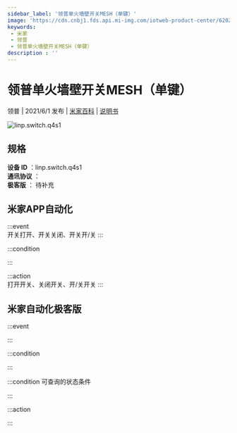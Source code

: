 ```yaml
---
sidebar_label: '领普单火墙壁开关MESH（单键）'
image: 'https://cdn.cnbj1.fds.api.mi-img.com/iotweb-product-center/62025974b4a80da4e8e8c30c745e003a_拟物图标常态（单键）.png?GalaxyAccessKeyId=AKVGLQWBOVIRQ3XLEW&Expires=9223372036854775807&Signature=Lh6zBcw10y08GhpWMmP55CgPZfE='
keywords: 
 - 米家
 - 领普
 - 领普单火墙壁开关MESH（单键）
description : ''
---
```

# 领普单火墙壁开关MESH（单键）

领普 | 2021/6/1 发布 | [米家百科](https://home.mi.com/webapp/content/baike/product/index.html?model=linp.switch.q4s1) | [说明书](https://home.mi.com/views/introduction.html?model=linp.switch.q4s1&region=cn)

![linp.switch.q4s1](https://cdn.cnbj1.fds.api.mi-img.com/iotweb-product-center/62025974b4a80da4e8e8c30c745e003a_拟物图标常态（单键）.png?GalaxyAccessKeyId=AKVGLQWBOVIRQ3XLEW&Expires=9223372036854775807&Signature=Lh6zBcw10y08GhpWMmP55CgPZfE=)

## 规格  
> 
**设备 ID** ：linp.switch.q4s1  
**通讯协议** ：  
**极客版**  ： 待补充 


## 米家APP自动化  

:::event  
开关打开、开关关闭、开关开/关
:::

:::condition  

:::

:::action   
打开开关、关闭开关、开/关开关
:::

## 米家自动化极客版  

:::event  

:::

:::condition  

:::

:::condition 可查询的状态条件  

:::

:::action  

:::

        
